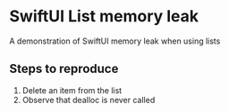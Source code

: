 # SwiftUI List memory leak

A demonstration of SwiftUI memory leak when using lists

## Steps to reproduce

1. Delete an item from the list
2. Observe that dealloc is never called
